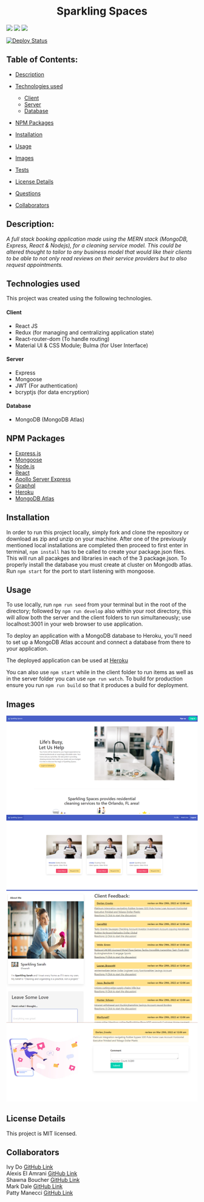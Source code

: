 <h1 align="center">Sparkling Spaces </h1> 

![](https://img.shields.io/badge/Database-MongoDB-yellow?style=flat-square&logo=mongoDB) ![](https://img.shields.io/badge/npm%20package-express-orange?style=flat-square&logo=npm) ![](https://img.shields.io/badge/npm%20package-mongoose-cyan?style=flat-square&logo=npm) 

  
  <a href="https://github.com/justinmahar/react-build-status-badge/actions?query=workflow%3ADeploy">
    <img src="https://github.com/justinmahar/react-build-status-badge/workflows/Deploy/badge.svg" alt="Deploy Status"/>
  </a>


## Table of Contents:  
* [Description](#Description)
* [Technologies used](#technologies-used)

    - [Client](#client)
     - [Server](#server)
    - [Database](#database)    

* [NPM Packages](#npm-packages)  
* [Installation](#Installation) 
* [Usage](#Usage)          
* [Images](#Images)   
* [Tests](#Tests)  
* [License Details](#License-Details)    
* [Questions](#Questions) 
* [Collaborators](#Collaborators)

## Description:
*A full stack booking application made using the MERN stack (MongoDB, Express, React & Nodejs), for a cleaning service model. This could be altered thought to tailor to any business model that would like their clients to be able to not only read reviews on their service providers but to also request appointments.*

## Technologies used
This project was created using the following technologies.

#### Client

- React JS
- Redux (for managing and centralizing application state)
- React-router-dom (To handle routing)  
- Material UI & CSS Module; Bulma (for User Interface)

#### Server

- Express
- Mongoose
- JWT (For authentication)
- bcryptjs (for data encryption)

#### Database
- MongoDB (MongoDB Atlas)

## NPM Packages
- [Express.js](https://www.npmjs.com/package/express)  
- [Mongoose](https://www.npmjs.com/package/mongoose)
- [Node.js](https://www.npmjs.com/package/node)
- [React](https://www.npmjs.com/package/react)
- [Apollo Server Express](https://www.npmjs.com/package/apollo-server-express)
- [Graphql](https://www.npmjs.com/package/graphql)
- [Heroku](https://www.heroku.com/)
- [MongoDB Atlas](https://www.mongodb.com/)

## Installation
In order to run this project locally, simply fork and clone the repository or download as zip and unzip on your machine.
After one of the previously mentioned local installations are completed then proceed to first enter in terminal, `npm install` has to be called to create your package.json files. This will run all pacakges and libraries in each of the 3 package.json. To properly install the database you must create at cluster on Mongodb atlas. Run `npm start` for the port to start listening with mongoose. 

## Usage
To use locally, run  `npm run seed` from your terminal but in the root of the directory; followed by `npm run develop` also within your root directory, this will allow both the server and the client folders to run simultaneously; use localhost:3001 in your web browser to use application.

To deploy an application with a MongoDB database to Heroku, you'll need to set up a MongoDB Atlas account and connect a database from there to your application.

The deployed application can be used at [Heroku](https://young-fjord-08052.herokuapp.com/) 

You can also use `npm start` while in the client folder to run items as well as in the server folder you can use `npm run watch`. To build for production ensure you run `npm run build` so that it produces a build for deployment. 

## Images
![Screenshot](https://github.com/ivydo/sparkling-spaces/blob/main/client/src/assets/screenshots/screenshot1.png)
![Screenshot](https://github.com/ivydo/sparkling-spaces/blob/main/client/src/assets/screenshots/screenshot2.png)
![Screenshot](https://github.com/ivydo/sparkling-spaces/blob/main/client/src/assets/screenshots/screenshot3.png)
![Screenshot](https://github.com/ivydo/sparkling-spaces/blob/main/client/src/assets/screenshots/screenshot4.png)

## License Details 
This project is MIT licensed.


## Collaborators
Ivy Do [GitHub Link](https://github.com/ivydo)  
Alexis El Amrani [GitHub Link](https://github.com/alexisn84)  
Shawna Boucher [GitHub Link](https://github.com/sboucher2011)  
Mark Dale [GitHub Link](https://github.com/msdale)  
Patty Manecci [GitHub Link](https://github.com/PManecci)
